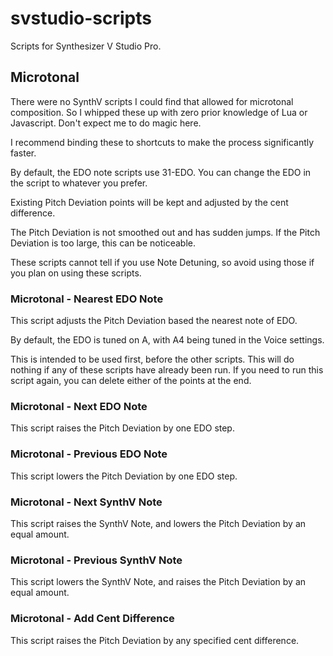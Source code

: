 # svstudio-scripts
 
Scripts for Synthesizer V Studio Pro.

## Microtonal

There were no SynthV scripts I could find that allowed for microtonal composition. So I whipped these up with zero prior knowledge of Lua or Javascript. Don't expect me to do magic here.

I recommend binding these to shortcuts to make the process significantly faster.

By default, the EDO note scripts use 31-EDO. You can change the EDO in the script to whatever you prefer.

Existing Pitch Deviation points will be kept and adjusted by the cent difference.

The Pitch Deviation is not smoothed out and has sudden jumps. If the Pitch Deviation is too large, this can be noticeable.

These scripts cannot tell if you use Note Detuning, so avoid using those if you plan on using these scripts.

### Microtonal - Nearest EDO Note

This script adjusts the Pitch Deviation based the nearest note of EDO.

By default, the EDO is tuned on A, with A4 being tuned in the Voice settings.

This is intended to be used first, before the other scripts. This will do nothing if any of these scripts have already been run. If you need to run this script again, you can delete either of the points at the end.

### Microtonal - Next EDO Note

This script raises the Pitch Deviation by one EDO step.

### Microtonal - Previous EDO Note

This script lowers the Pitch Deviation by one EDO step.

### Microtonal - Next SynthV Note

This script raises the SynthV Note, and lowers the Pitch Deviation by an equal amount.

### Microtonal - Previous SynthV Note

This script lowers the SynthV Note, and raises the Pitch Deviation by an equal amount.

### Microtonal - Add Cent Difference

This script raises the Pitch Deviation by any specified cent difference.
